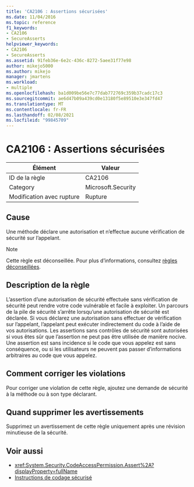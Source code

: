 ```yaml
---
title: 'CA2106 : Assertions sécurisées'
ms.date: 11/04/2016
ms.topic: reference
f1_keywords:
- CA2106
- SecureAsserts
helpviewer_keywords:
- CA2106
- SecureAsserts
ms.assetid: 91feb36e-6e2c-436c-8272-5aee31f77e98
author: mikejo5000
ms.author: mikejo
manager: jmartens
ms.workload:
- multiple
ms.openlocfilehash: ba1d009be56e7c77dab772769c359b37cadc17c3
ms.sourcegitcommit: ae6d47b09a439cd0e13180f5e89510e3e347fd47
ms.translationtype: MT
ms.contentlocale: fr-FR
ms.lasthandoff: 02/08/2021
ms.locfileid: "99845709"
---
```

# <a name="ca2106-secure-asserts"></a>CA2106 : Assertions sécurisées

|Élément|Valeur|
|-|-|
|ID de la règle|CA2106|
|Category|Microsoft.Security|
|Modification avec rupture|Rupture|

## <a name="cause"></a>Cause
Une méthode déclare une autorisation et n’effectue aucune vérification de sécurité sur l’appelant.

> [!NOTE]
> Cette règle est déconseillée. Pour plus d’informations, consultez [règles déconseillées](fxcop-unported-deprecated-rules.md).

## <a name="rule-description"></a>Description de la règle
L’assertion d’une autorisation de sécurité effectuée sans vérification de sécurité peut rendre votre code vulnérable et facile à exploiter. Un parcours de la pile de sécurité s’arrête lorsqu’une autorisation de sécurité est déclarée. Si vous déclarez une autorisation sans effectuer de vérification sur l’appelant, l’appelant peut exécuter indirectement du code à l’aide de vos autorisations. Les assertions sans contrôles de sécurité sont autorisées si vous êtes sûr que l’assertion ne peut pas être utilisée de manière nocive. Une assertion est sans incidence si le code que vous appelez est sans conséquence, ou si les utilisateurs ne peuvent pas passer d’informations arbitraires au code que vous appelez.

## <a name="how-to-fix-violations"></a>Comment corriger les violations
Pour corriger une violation de cette règle, ajoutez une demande de sécurité à la méthode ou à son type déclarant.

## <a name="when-to-suppress-warnings"></a>Quand supprimer les avertissements
Supprimez un avertissement de cette règle uniquement après une révision minutieuse de la sécurité.

## <a name="see-also"></a>Voir aussi

- <xref:System.Security.CodeAccessPermission.Assert%2A?displayProperty=fullName>
- [Instructions de codage sécurisé](/dotnet/standard/security/secure-coding-guidelines)
